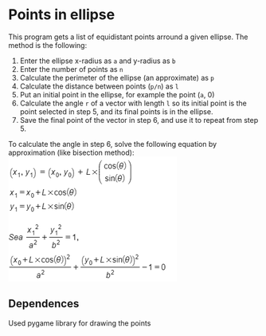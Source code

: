 # Points in ellipse
This program gets a list of equidistant points arround a given ellipse.
The method is the following:

1. Enter the ellipse x-radius as `a` and y-radius as `b`
2. Enter the number of points as `n`
3. Calculate the perimeter of the ellipse (an approximate) as `p`
4. Calculate the distance between points (`p/n`) as `l`
5. Put an initial point in the ellipse, for example the point (`a`, 0)
6. Calculate the angle `r` of a vector with length `l` so its initial point
is the point selected in step 5, and its final points is in the ellipse.
7. Save the final point of the vector in step 6, and use it to repeat from 
step 5.

To calculate the angle in step 6, solve the following equation by approximation
(like bisection method):
![Formula](/formula.png)

## Dependences
Used pygame library for drawing the points